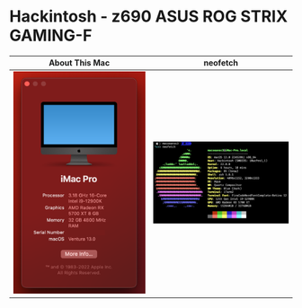 # Hackintosh - z690 ASUS ROG STRIX GAMING-F

About This Mac            |  neofetch
:-------------------------:|:-------------------------:
![About This Mac](/Assets/About%20This%20Mac.png)  |  ![neofetch](/Assets/neofetch.png)
